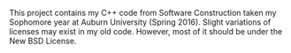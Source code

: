 This project contains my C++ code from Software Construction taken my Sophomore year at Auburn University (Spring 2016).
Slight variations of licenses may exist in my old code. However, most of it should
be under the New BSD License.
